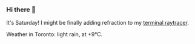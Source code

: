 ### Hi there :wave:

It's Saturday! I might be finally adding refraction to my [terminal raytracer](https://github.com/bewuethr/bash-raytracer).

Weather in Toronto: light rain, at +9°C.
